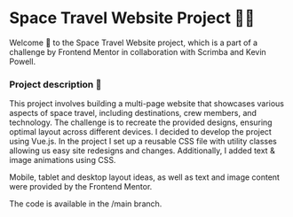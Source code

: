 # Space Travel Website Project 🚀✨

Welcome :wave: to the Space Travel Website project, which is a part of a challenge by Frontend Mentor in collaboration with Scrimba and Kevin Powell.

### Project description 📜

This project involves building a multi-page website that showcases various aspects of space travel, including destinations, crew members, and technology. The challenge is to recreate the provided designs, ensuring optimal layout across different devices. I decided to develop the project using Vue.js. In the project I set up a reusable CSS file with utility classes allowing us easy site redesigns and changes. Additionally, I added text & image animations using CSS. 

Mobile, tablet and desktop layout ideas, as well as text and image content were provided by the Frontend Mentor. 

The code is available in the /main branch.
